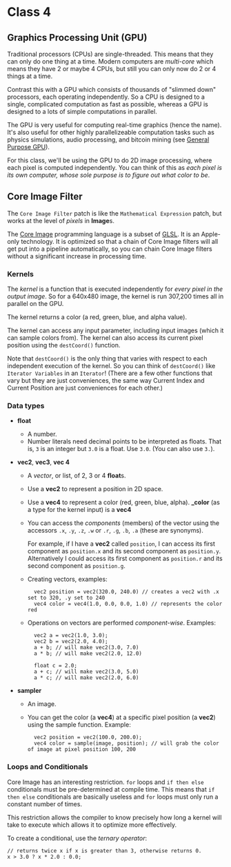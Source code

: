 # Class 4

## Graphics Processing Unit (GPU)

Traditional processors (CPUs) are single-threaded. This means that they can only do one thing at a time. Modern computers are *multi-core* which means they have 2 or maybe 4 CPUs, but still you can only now do 2 or 4 things at a time.

Contrast this with a GPU which consists of thousands of "slimmed down" processors, each operating independently. So a CPU is designed to a single, complicated computation as fast as possible, whereas a GPU is designed to a lots of simple computations in parallel.

The GPU is very useful for computing real-time graphics (hence the name). It's also useful for other highly parallelizeable computation tasks such as physics simulations, audio processing, and bitcoin mining (see [General Purpose GPU](http://en.wikipedia.org/wiki/GPGPU)).

For this class, we'll be using the GPU to do 2D image processing, where each pixel is computed independently. You can think of this as *each pixel is its own computer, whose sole purpose is to figure out what color to be*.

## Core Image Filter

The `Core Image Filter` patch is like the `Mathematical Expression` patch, but works at the level of *pixels* in **Image**s.

The [Core Image](http://en.wikipedia.org/wiki/Core_Image) programming language is a subset of [GLSL](http://en.wikipedia.org/wiki/GLSL). It is an Apple-only technology. It is optimized so that a chain of Core Image filters will all get put into a pipeline automatically, so you can chain Core Image filters without a significant increase in processing time.

### Kernels

The *kernel* is a function that is executed independently for *every pixel in the output image*. So for a 640x480 image, the kernel is run 307,200 times all in parallel on the GPU.

The kernel returns a color (a red, green, blue, and alpha value).

The kernel can access any input parameter, including input images (which it can sample colors from). The kernel can also access its current pixel position using the `destCoord()` function.

Note that `destCoord()` is the only thing that varies with respect to each independent execution of the kernel. So you can think of `destCoord()` like `Iterator Variables` in an `Iterator`! (There are a few other functions that vary but they are just conveniences, the same way Current Index and Current Position are just conveniences for each other.)

### Data types

* **float**
    * A number.
    * Number literals need decimal points to be interpreted as floats. That is, `3` is an integer but `3.0` is a float. Use `3.0`. (You can also use `3.`).

* **vec2**, **vec3**, **vec 4**
    * A *vector*, or list, of 2, 3 or 4 **float**s.
    * Use a **vec2** to represent a position in 2D space.
    * Use a **vec4** to represent a color (red, green, blue, alpha). **_color** (as a type for the kernel input) is a **vec4**
    * You can access the *components* (members) of the vector using the accessors `.x`, `.y`, `.z`, `.w` or `.r`, `.g`, `.b`, `.a` (these are synonyms).
        
        For example, if I have a **vec2** called `position`, I can access its first component as `position.x` and its second component as `position.y`. Alternatively I could access its first component as `position.r` and its second component as `position.g`.
    * Creating vectors, examples:
    
            vec2 position = vec2(320.0, 240.0) // creates a vec2 with .x set to 320, .y set to 240
            vec4 color = vec4(1.0, 0.0, 0.0, 1.0) // represents the color red
    
    * Operations on vectors are performed *component-wise*. Examples:
    
            vec2 a = vec2(1.0, 3.0);
            vec2 b = vec2(2.0, 4.0);
            a + b; // will make vec2(3.0, 7.0)
            a * b; // will make vec2(2.0, 12.0)
            
            float c = 2.0;
            a + c; // will make vec2(3.0, 5.0)
            a * c; // will make vec2(2.0, 6.0)

* **sampler**
    * An image.
    * You can get the color (a **vec4**) at a specific pixel position (a **vec2**) using the sample function. Example:
    
            vec2 position = vec2(100.0, 200.0);
            vec4 color = sample(image, position); // will grab the color of image at pixel position 100, 200
    

### Loops and Conditionals

Core Image has an interesting restriction. `for` loops and `if then else` conditionals must be pre-determined at compile time. This means that `if then else` conditionals are basically useless and `for` loops must only run a constant number of times.

This restriction allows the compiler to know precisely how long a kernel will take to execute which allows it to optimize more effectively.

To create a conditional, use the *ternary operator*:

    // returns twice x if x is greater than 3, otherwise returns 0.
    x > 3.0 ? x * 2.0 : 0.0;